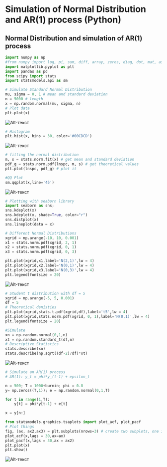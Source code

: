 # Simulation of Normal Distribution and AR(1) process (Python)

## Normal Distribution and simulation of AR(1) process

```python
import numpy as np
#from numpy import log, pi, sum, diff, array, zeros, diag, dot, mat, asarray, sqrt, copy
import matplotlib.pyplot as plt
import pandas as pd
from scipy import stats 
import statsmodels.api as sm
```

```python
# Simulate Standard Normal Distribution
mu, sigma = 0, 1 # mean and standard deviation
n = 5000 # length 
x = np.random.normal(mu, sigma, n)
# Plot data
plt.plot(x)
```
![Alt-текст](https://github.com/anastasiia-belova/Algorythms-in-Python/blob/main/Simulated%20data.png)

```python
# Histogram
plt.hist(x, bins = 30, color='#00CDCD')

```
![Alt-текст](https://github.com/anastasiia-belova/Algorythms-in-Python/blob/main/Histogram.png)


```python
# fitting the normal distribution 
m, s = stats.norm.fit(x) # get mean and standard deviation  
pdf_g = stats.norm.pdf(lnspc, m, s) # get theoretical values  
plt.plot(lnspc, pdf_g) # plot it

#QQ Plot
sm.qqplot(x,line='45')
```
![Alt-текст](https://github.com/anastasiia-belova/Algorythms-in-Python/blob/main/qq%20plot.png)

```python
# Plotting with seaborn library
import seaborn as sns; 
sns.kdeplot(x)
sns.kdeplot(x, shade=True, color="r")
sns.distplot(x)
sns.lineplot(data = x)

# Different Normal Distributions
xgrid = np.arange(-10, 10, 0.001)
x1 = stats.norm.pdf(xgrid, 2, 1)
x2 = stats.norm.pdf(xgrid, 0, 1)
x3 = stats.norm.pdf(xgrid, 0, 3)

plt.plot(xgrid,x1,label='N(2,1)',lw = 4)
plt.plot(xgrid,x2,label='N(0,1)',lw = 4)
plt.plot(xgrid,x3,label='N(0,3)',lw = 4)
plt.legend(fontsize = 20)
```
![Alt-текст](https://github.com/anastasiia-belova/Algorythms-in-Python/blob/main/Normal%20distributions.png)

```python
# Student t distribution with df = 5
xgrid = np.arange(-5, 5, 0.001)
df = 5
# Theoretical denisties
plt.plot(xgrid,stats.t.pdf(xgrid,df),label='t5',lw = 4)
plt.plot(xgrid,stats.norm.pdf(xgrid, 0, 1),label='N(0,1)',lw = 4)
plt.legend(fontsize = 20)

#Simulate
xn = np.random.normal(0,1,n)
xt = np.random.standard_t(df,n)
# Descriptive Statistics
stats.describe(xn)
stats.describe(np.sqrt((df-2)/df)*xt)
```
![Alt-текст](https://github.com/anastasiia-belova/Algorythms-in-Python/blob/main/student%20t%20distr.png)

```python
# Simulate an AR(1) process
# AR(1): y_t = phi*y_(t-1) + epsilon_t

n = 500; T = 1000+burnin; phi = 0.8
y= np.zeros((T,1)); e = np.random.normal(0,1,T)

for t in range(1,T):
    y[t] = phi*y[t-1] + e[t]

x = y[n:]

from statsmodels.graphics.tsaplots import plot_acf, plot_pacf
# Plot things
fig, (ax, ax2,ax3) = plt.subplots(nrows=3) # create two subplots, one in each row
plot_acf(x,lags = 30,ax=ax)
plot_pacf(x,lags = 30,ax = ax2)
plt.plot(x)
plt.show()
```
![Alt-текст](https://github.com/anastasiia-belova/Algorythms-in-Python/blob/main/AR(1).png)
